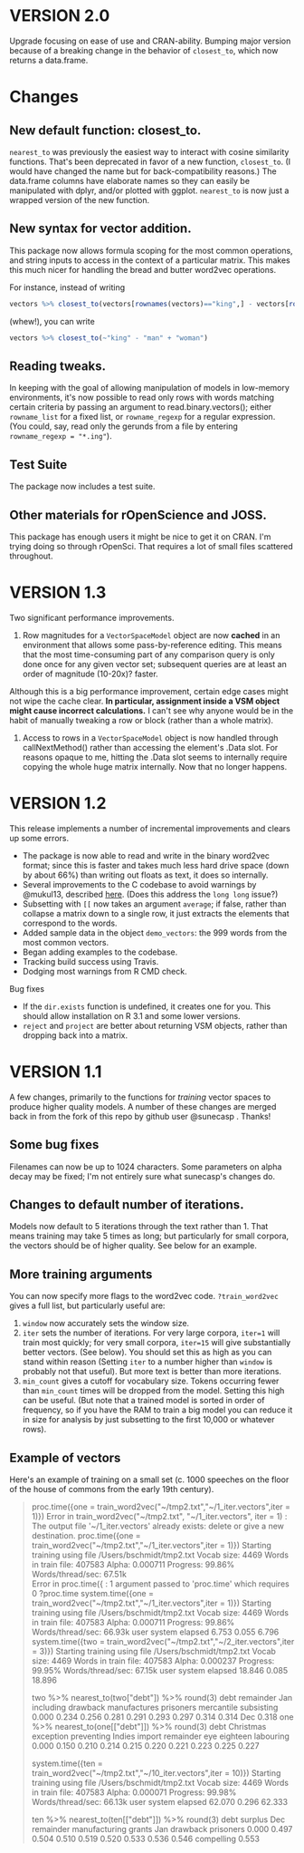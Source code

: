 # VERSION 2.0

Upgrade focusing on ease of use and CRAN-ability. Bumping major version because of a breaking change in the behavior of `closest_to`, which now returns a data.frame.

# Changes

## New default function: closest_to.

`nearest_to` was previously the easiest way to interact with cosine similarity functions. That's been deprecated
in favor of a new function, `closest_to`. (I would have changed the name but for back-compatibility reasons.)
The data.frame columns have elaborate names so they can easily be manipulated with dplyr, and/or plotted with ggplot.
`nearest_to` is now just a wrapped version of the new function.

## New syntax for vector addition.

This package now allows formula scoping for the most common operations, and string inputs to access in the context of a particular matrix. This makes this much nicer for handling the bread and butter word2vec operations.

For instance, instead of writing 
```R
vectors %>% closest_to(vectors[rownames(vectors)=="king",] - vectors[rownames(vectors)=="man",] + vectors[rownames(vectors)=="woman",])
```

(whew!), you can write

```R
vectors %>% closest_to(~"king" - "man" + "woman")
```


## Reading tweaks.

In keeping with the goal of allowing manipulation of models in low-memory environments, it's now possible to read only rows with words matching certain criteria by passing an argument to read.binary.vectors(); either `rowname_list` for a fixed list, or `rowname_regexp` for a regular expression. (You could, say, read only the gerunds from a file by entering `rowname_regexp = "*.ing"`).

## Test Suite

The package now includes a test suite.

## Other materials for rOpenScience and JOSS. 

This package has enough users it might be nice to get it on CRAN. I'm trying doing so through rOpenSci. That requires a lot of small files scattered throughout.


# VERSION 1.3

Two significant performance improvements.
1. Row magnitudes for a `VectorSpaceModel` object are now **cached** in an environment that allows some pass-by-reference editing. This means that the most time-consuming part of any comparison query is only done once for any given vector set; subsequent queries are at least an order of magnitude (10-20x)? faster.

Although this is a big performance improvement, certain edge cases might not wipe the cache clear. **In particular, assignment inside a VSM object might cause incorrect calculations.** I can't see why anyone would be in the habit of manually tweaking a row or block (rather than a whole matrix).
1. Access to rows in a `VectorSpaceModel` object is now handled through callNextMethod() rather than accessing the element's .Data slot. For reasons opaque to me, hitting the .Data slot seems to internally require copying the whole huge matrix internally. Now that no longer happens.


# VERSION 1.2

This release implements a number of incremental improvements and clears up some errors.
- The package is now able to read and write in the binary word2vec format; since this is faster and takes much less hard drive space (down by about 66%) than writing out floats as text, it does so internally.
- Several improvements to the C codebase to avoid warnings by @mukul13, described [here](https://github.com/bmschmidt/wordVectors/pull/9). (Does this address the `long long` issue?)
- Subsetting with `[[` now takes an argument `average`; if false, rather than collapse a matrix down to a single row, it just extracts the elements that correspond to the words.
- Added sample data in the object `demo_vectors`: the 999 words from the most common vectors.
- Began adding examples to the codebase.
- Tracking build success using Travis.
- Dodging most warnings from R CMD check.

Bug fixes
- If the `dir.exists` function is undefined, it creates one for you. This should allow installation on R 3.1 and some lower versions.
- `reject` and `project` are better about returning VSM objects, rather than dropping back into a matrix.

# VERSION 1.1

A few changes, primarily to the functions for _training_ vector spaces to produce higher quality models. A number of these changes are merged back in from the fork of this repo by github user @sunecasp . Thanks!

## Some bug fixes

Filenames can now be up to 1024 characters. Some parameters on alpha decay may be fixed; I'm not entirely sure what sunecasp's changes do.

## Changes to default number of iterations.

Models now default to 5 iterations through the text rather than 1. That means training may take 5 times as long; but particularly for small corpora, the vectors should be of higher quality. See below for an example. 

## More training arguments

You can now specify more flags to the word2vec code. `?train_word2vec` gives a full list, but particularly useful are:
1. `window` now accurately sets the window size.
2. `iter` sets the number of iterations. For very large corpora, `iter=1` will train most quickly; for very small corpora, `iter=15` will give substantially better vectors. (See below). You should set this as high as you can stand within reason (Setting `iter` to a number higher than `window` is probably not that useful). But more text is better than more iterations.
3. `min_count` gives a cutoff for vocabulary size. Tokens occurring fewer than `min_count` times will be dropped from the model. Setting this high can be useful. (But note that a trained model is sorted in order of frequency, so if you have the RAM to train a big model you can reduce it in size for analysis by just subsetting to the first 10,000 or whatever rows).

## Example of vectors

Here's an example of training on a small set (c. 1000 speeches on the floor of the house of commons from the early 19th century). 

> proc.time({one = train_word2vec("~/tmp2.txt","~/1_iter.vectors",iter = 1)})
> Error in train_word2vec("~/tmp2.txt", "~/1_iter.vectors", iter = 1) : 
>   The output file '~/1_iter.vectors' already exists: delete or give a new destination.
> proc.time({one = train_word2vec("~/tmp2.txt","~/1_iter.vectors",iter = 1)})
> Starting training using file /Users/bschmidt/tmp2.txt
> Vocab size: 4469
> Words in train file: 407583
> Alpha: 0.000711  Progress: 99.86%  Words/thread/sec: 67.51k  
> Error in proc.time({ : 1 argument passed to 'proc.time' which requires 0
> ?proc.time
> system.time({one = train_word2vec("~/tmp2.txt","~/1_iter.vectors",iter = 1)})
> Starting training using file /Users/bschmidt/tmp2.txt
> Vocab size: 4469
> Words in train file: 407583
> Alpha: 0.000711  Progress: 99.86%  Words/thread/sec: 66.93k     user  system elapsed 
>   6.753   0.055   6.796 
> system.time({two = train_word2vec("~/tmp2.txt","~/2_iter.vectors",iter = 3)})
> Starting training using file /Users/bschmidt/tmp2.txt
> Vocab size: 4469
> Words in train file: 407583
> Alpha: 0.000237  Progress: 99.95%  Words/thread/sec: 67.15k     user  system elapsed 
>  18.846   0.085  18.896 
> 
> two %>% nearest_to(two["debt"]) %>% round(3)
>         debt    remainder          Jan    including     drawback manufactures    prisoners   mercantile   subsisting 
>        0.000        0.234        0.256        0.281        0.291        0.293        0.297        0.314        0.314 
>          Dec 
>        0.318 
> one %>% nearest_to(one[["debt"]]) %>% round(3)
>       debt  Christmas  exception preventing     Indies     import  remainder        eye   eighteen  labouring 
>      0.000      0.150      0.210      0.214      0.215      0.220      0.221      0.223      0.225      0.227 
> 
> system.time({ten = train_word2vec("~/tmp2.txt","~/10_iter.vectors",iter = 10)})
> Starting training using file /Users/bschmidt/tmp2.txt
> Vocab size: 4469
> Words in train file: 407583
> Alpha: 0.000071  Progress: 99.98%  Words/thread/sec: 66.13k     user  system elapsed 
>  62.070   0.296  62.333 
> 
> ten %>% nearest_to(ten[["debt"]]) %>% round(3)
>          debt       surplus           Dec     remainder manufacturing        grants           Jan      drawback     prisoners 
>         0.000         0.497         0.504         0.510         0.519         0.520         0.533         0.536         0.546 
>    compelling 
>         0.553 

```
```

